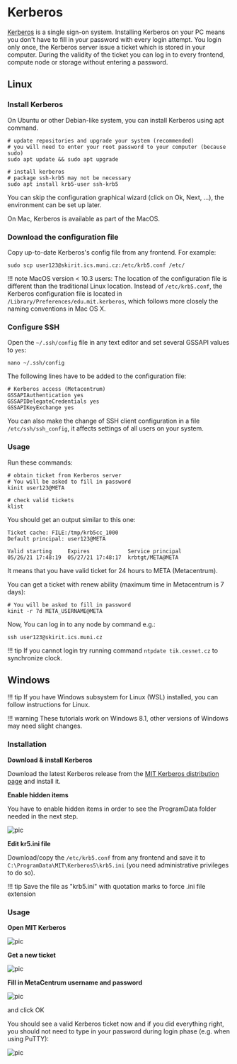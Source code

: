 # Kerberos

[Kerberos](https://en.wikipedia.org/wiki/Kerberos_(protocol)) is a single sign-on system. Installing Kerberos on your PC means you don't have to fill in your password with every login attempt. You login only once, the Kerberos server issue a ticket which is stored in your computer. During the validity of the ticket you can log in to every frontend, compute node or storage without entering a password. 

## Linux

### Install Kerberos

On Ubuntu or other Debian-like system, you can install Kerberos using apt command.

```
# update repositories and upgrade your system (recommended)
# you will need to enter your root password to your computer (because sudo)
sudo apt update && sudo apt upgrade

# install kerberos
# package ssh-krb5 may not be necessary
sudo apt install krb5-user ssh-krb5
```

You can skip the configuration graphical wizard (click on Ok, Next, ...), the  environment can be set up later.

On Mac, Kerberos is available as part of the MacOS.

### Download the configuration file

Copy up-to-date Kerberos's config file from any frontend. For example:

    sudo scp user123@skirit.ics.muni.cz:/etc/krb5.conf /etc/

!!! note
    MacOS version < 10.3 users: The location of the configuration file is different than the traditional Linux location. Instead of `/etc/krb5.conf`, the Kerberos configuration file is located in `/Library/Preferences/edu.mit.kerberos`, which follows more closely the naming conventions in Mac OS X.

### Configure SSH

Open the `~/.ssh/config` file in any text editor and set several GSSAPI values to `yes`:

    nano ~/.ssh/config

The  following lines have to be added to the configuration file:

```
# Kerberos access (Metacentrum)
GSSAPIAuthentication yes
GSSAPIDelegateCredentials yes
GSSAPIKeyExchange yes
```

You can also make the change of SSH client configuration in a file `/etc/ssh/ssh_config`, it affects settings of all users on your system.

### Usage

Run these commands:

```
# obtain ticket from Kerberos server
# You will be asked to fill in password
kinit user123@META 

# check valid tickets
klist
```

You should get an output similar to this one:

```
Ticket cache: FILE:/tmp/krb5cc_1000
Default principal: user123@META

Valid starting     Expires            Service principal
05/26/21 17:48:19  05/27/21 17:48:17  krbtgt/META@META
```

It means that you have valid ticket for 24 hours to META (Metacentrum).

You can get a ticket with renew ability (maximum time in Metacentrum is 7 days):

```
# You will be asked to fill in password
kinit -r 7d META_USERNAME@META
```

Now, You can log in to any node by command e.g.:

    ssh user123@skirit.ics.muni.cz


!!! tip
    If you cannot login try running command `ntpdate tik.cesnet.cz` to synchronize clock.

## Windows

!!! tip
    If you have Windows subsystem for Linux (WSL) installed, you can follow instructions for Linux.

!!! warning
    These tutorials work on Windows 8.1, other versions of Windows may need slight changes.

### Installation

**Download & install Kerberos**

Download the latest Kerberos release from the [MIT Kerberos distribution page](http://web.mit.edu/Kerberos/dist/index.html#kfw-4.0) and install it.

**Enable hidden items**

You have to enable hidden items in order to see the ProgramData folder needed in the next step. 

![pic](/access/kerberos/win-kerb-1.png)

**Edit kr5.ini file**

Download/copy the `/etc/krb5.conf` from any frontend and save it to `C:\ProgramData\MIT\Kerberos5\krb5.ini` (you need administrative privileges to do so).

!!! tip 
    Save the file as "krb5.ini" with quotation marks to force .ini file extension

### Usage

**Open MIT Kerberos**

![pic](/access/kerberos/win-kerb-2.png)

**Get a new ticket**

![pic](/access/kerberos/win-kerb-3.png)

**Fill in MetaCentrum username and password**

![pic](/access/kerberos/win-kerb-4.png)

and click OK

You should see a valid Kerberos ticket now and if you did everything right, you should not need to type in your password during login phase (e.g. when using PuTTY):

![pic](/access/kerberos/win-kerb-5.png)
